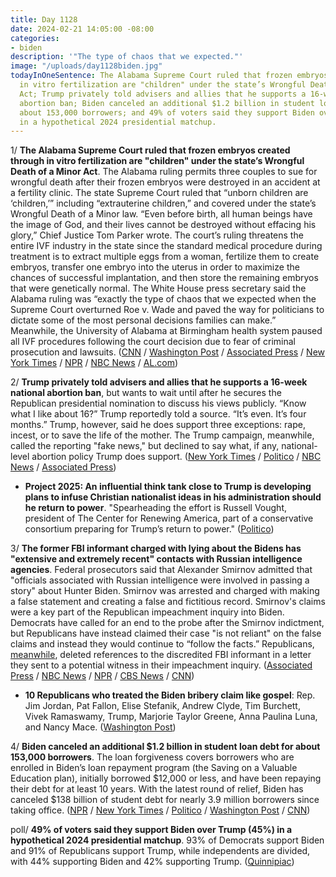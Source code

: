 ```yaml
---
title: Day 1128
date: 2024-02-21 14:05:00 -08:00
categories:
- biden
description: '"The type of chaos that we expected."'
image: "/uploads/day1128biden.jpg"
todayInOneSentence: The Alabama Supreme Court ruled that frozen embryos created through
  in vitro fertilization are "children" under the state’s Wrongful Death of a Minor
  Act; Trump privately told advisers and allies that he supports a 16-week national
  abortion ban; Biden canceled an additional $1.2 billion in student loan debt for
  about 153,000 borrowers; and 49% of voters said they support Biden over Trump (45%)
  in a hypothetical 2024 presidential matchup.
---
```


1/ **The Alabama Supreme Court ruled that frozen embryos created through in vitro fertilization are "children" under the state’s Wrongful Death of a Minor Act**. The Alabama ruling permits three couples to sue for wrongful death after their frozen embryos were destroyed in an accident at a fertility clinic. The state Supreme Court ruled that “unborn children are ‘children,’” including “extrauterine children,” and covered under the state’s Wrongful Death of a Minor law. “Even before birth, all human beings have the image of God, and their lives cannot be destroyed without effacing his glory,” Chief Justice Tom Parker wrote. The court’s ruling threatens the entire IVF industry in the state since the standard medical procedure during treatment is to extract multiple eggs from a woman, fertilize them to create embryos, transfer one embryo into the uterus in order to maximize the chances of successful implantation, and then store the remaining embryos that were genetically normal. The White House press secretary said the Alabama ruling was “exactly the type of chaos that we expected when the Supreme Court overturned Roe v. Wade and paved the way for politicians to dictate some of the most personal decisions families can make.” Meanwhile, the University of Alabama at Birmingham health system paused all IVF procedures following the court decision due to fear of criminal prosecution and lawsuits. ([CNN](https://www.cnn.com/2024/02/20/us/alabama-embryo-law-ruling-supreme-court) / [Washington Post](https://www.washingtonpost.com/politics/2024/02/19/alabama-supreme-court-embryos-children-ivf/) / [Associated Press](https://apnews.com/article/alabama-supreme-court-from-embryos-161390f0758b04a7638e2ddea20df7ca) / [New York Times](https://www.nytimes.com/2024/02/20/health/ivf-alabama-abortion.html) / [NPR](https://www.npr.org/2024/02/21/1232827220/alabamas-high-court-rules-frozen-embryos-are-children-under-state-law) / [NBC News](https://www.nbcnews.com/health/health-news/ivf-doctors-patients-fearful-alabama-court-rules-embryos-are-children-rcna139636) / [AL.com](https://www.al.com/news/2024/02/uab-pauses-in-vitro-fertilization-due-to-fear-of-prosecution-officials-say.html))

2/ **Trump privately told advisers and allies that he supports a 16-week national abortion ban**, but wants to wait until after he secures the Republican presidential nomination to discuss his views publicly. “Know what I like about 16?” Trump reportedly told a source. “It’s even. It’s four months.” Trump, however, said he does support three exceptions: rape, incest, or to save the life of the mother. The Trump campaign, meanwhile, called the reporting "fake news," but declined to say what, if any, national-level abortion policy Trump does support. ([New York Times](https://www.nytimes.com/2024/02/16/us/politics/trump-abortion-ban.html) / [Politico](https://www.politico.com/news/2024/02/16/trump-16-week-abortion-ban-00142007) / [NBC News](https://www.nbcnews.com/politics/2024-election/trump-campaign-scrambles-abortion-ban-report-democrats-16-weeks-rcna139223) / [Associated Press](https://apnews.com/article/abortion-federal-ban-trump-2024-election-61c3edcd3780ce94be3bd8d65f100f23))

* **Project 2025: An influential think tank close to Trump is developing plans to infuse Christian nationalist ideas in his administration should he return to power**. "Spearheading the effort is Russell Vought, president of The Center for Renewing America, part of a conservative consortium preparing for Trump’s return to power." ([Politico](https://www.politico.com/news/2024/02/20/donald-trump-allies-christian-nationalism-00142086))

3/ **The former FBI informant charged with lying about the Bidens has "extensive and extremely recent" contacts with Russian intelligence agencies**. Federal prosecutors said that Alexander Smirnov admitted that "officials associated with Russian intelligence were involved in passing a story" about Hunter Biden. Smirnov was arrested and charged with making a false statement and creating a false and fictitious record. Smirnov's claims were a key part of the Republican impeachment inquiry into Biden. Democrats have called for an end to the probe after the Smirnov indictment, but Republicans have instead claimed their case "is not reliant" on the false claims and instead they would continue to “follow the facts.” Republicans, [meanwhile](https://www.huffpost.com/entry/republican-impeachment-alexander-smirnov_n_65d566cde4b0cc1f2f7a01b3?a5i), deleted references to the discredited FBI informant in a letter they sent to a potential witness in their impeachment inquiry. ([Associated Press](https://apnews.com/article/hunter-biden-fbi-informant-joe-biden-ef48c7543e7a45cd3b8b671d0e2f60e5) / [NBC News](https://www.nbcnews.com/politics/joe-biden/ex-fbi-informant-charged-false-claims-fueled-biden-hunter-joe-burisma-rcna139587) / [NPR](https://www.npr.org/2024/02/20/1232789953/alexander-smirnov-fbi-informant-biden-hunter-ukraine) / [CBS News](https://www.cbsnews.com/news/hunter-biden-alexander-smirnov-joe-biden-russia/) / [CNN](https://www.cnn.com/2024/02/20/politics/biden-former-fbi-informant-russian-intelligence/index.html))

* **10 Republicans who treated the Biden bribery claim like gospel**: Rep. Jim Jordan, Pat Fallon, Elise Stefanik, Andrew Clyde, Tim Burchett, Vivek Ramaswamy, Trump, Marjorie Taylor Greene, Anna Paulina Luna, and Nancy Mace. ([Washington Post](https://www.washingtonpost.com/politics/2024/02/21/10-republicans-who-treated-biden-bribery-claim-like-gospel/))

4/ **Biden canceled an additional $1.2 billion in student loan debt for about 153,000 borrowers**. The loan forgiveness covers borrowers who are enrolled in Biden’s loan repayment program (the Saving on a Valuable Education plan), initially borrowed $12,000 or less, and have been repaying their debt for at least 10 years. With the latest round of relief, Biden has canceled $138 billion of student debt for nearly 3.9 million borrowers since taking office. ([NPR](https://www.npr.org/2024/02/21/1232818472/student-loan-balances-wiped-for-the-first-batch-of-borrowers-in-bidens-save-plan) / [New York Times](https://www.nytimes.com/2024/02/21/us/politics/biden-student-loan-forgiveness-debt.html) / [Politico](https://www.politico.com/news/2024/02/21/biden-student-loan-borrowers-00142343) / [Washington Post](https://www.washingtonpost.com/education/2024/02/21/biden-save-student-loan-forgiveness/) / [CNN](https://www.cnn.com/2024/02/21/politics/student-loan-forgiveness-biden-debt/index.html))

poll/ **49% of voters said they support Biden over Trump (45%) in a hypothetical 2024 presidential matchup**. 93% of Democrats support Biden and 91% of Republicans support Trump, while independents are divided, with 44% supporting Biden and 42% supporting Trump. ([Quinnipiac](https://poll.qu.edu/poll-release?releaseid=3890))